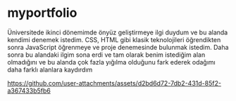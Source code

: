 # myportfolio
Üniversitede ikinci dönemimde önyüz geliştirmeye ilgi duydum ve bu alanda kendimi denemek istedim.
CSS, HTML gibi klasik teknolojileri öğrendikten sonra JavaScript öğrenmeye ve proje denemesinde bulunmak istedim.
Daha sonra bu alandaki ilgim sona erdi ve tam olarak benim istediğim alan olmadığını ve bu alanda çok fazla yığılma olduğunu fark ederek odağımı 
daha farklı alanlara kaydırdım

https://github.com/user-attachments/assets/d2bd6d72-7db2-431d-85f2-a367433b5fb6

